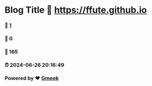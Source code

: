 # Blog Title :link: https://ffute.github.io 
### :page_facing_up: [1](https://ffute.github.io/tag.html) 
### :speech_balloon: 0 
### :hibiscus: 165 
### :alarm_clock: 2024-06-26 20:16:49 
### Powered by :heart: [Gmeek](https://github.com/Meekdai/Gmeek)
